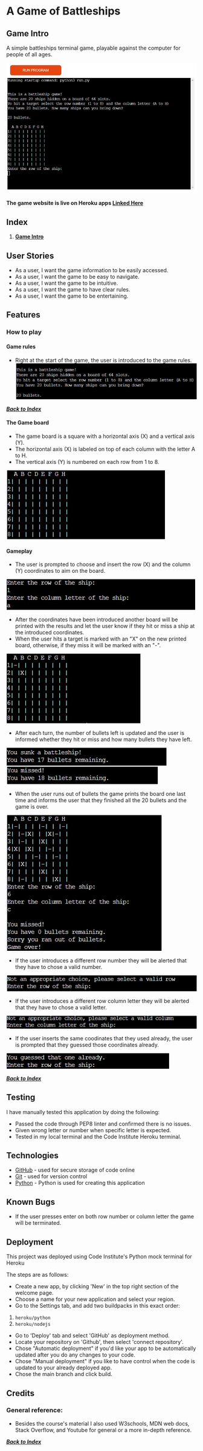 # **A Game of Battleships**

## **Game Intro**

A simple battleships terminal game, playable against the computer for people of all ages.

![landing picture](docs/landing_pic.jpg)

**The game website is live on Heroku apps [Linked Here](https://battleships-pp3.herokuapp.com/)**

## **Index**

1. [**Game Intro**](#game-intro)

## **User Stories**

* As a user, I want the game information to be easily accessed.
* As a user, I want the game to be easy to navigate.
* As a user, I want the game to be intuitive.
* As a user, I want the game to have clear rules.
* As a user, I want the game to be entertaining.

## **Features**

### **How to play**

#### **Game rules**

* Right at the start of the game, the user is introduced to the game rules.
![game rules](docs/game_rules.jpg)

[***Back to Index***](#index)

#### **The Game board**

* The game board is a square with a horizontal axis (X) and a vertical axis (Y).
* The horizontal axis (X) is labeled on top of each column with the letter A to H.
* The vertical axis (Y) is numbered on each row from 1 to 8.

![game board](docs/game_board.jpg)

#### **Gameplay**

* The user is prompted to choose and insert the row (X) and the column (Y) coordinates to aim on the board.

![gameplay prompt](docs/gameplay_prompt.jpg)

* After the coordinates have been introduced another board will be printed with the results and let the user know if they hit or miss a ship at the introduced coordinates.
* When the user hits a target is marked with an "X" on the new printed board, otherwise, if they miss it will be marked with an "-".

![hit or miss marks](docs/hit_and_miss.jpg)

* After each turn, the number of bullets left is updated and the user is informed whether they hit or miss and how many bullets they have left.

![hit note](docs/user_hit.jpg)
![miss note](docs/user_miss.jpg)

* When the user runs out of bullets the game prints the board one last time and informs the user that they finished all the 20 bullets and the game is over.

![game over](docs/game_over.jpg)

* If the user introduces a different row number they will be alerted that they have to chose a valid number.

![invalid row](docs/invalid_row.jpg)

* If the user introduces a different row column letter they will be alerted that they have to chose a valid letter.

![invalid column](docs/invalid_column.jpg)

* If the user inserts the same coodinates that they used already, the user is prompted that they guessed those coordinates already.

![already guessed](docs/already_guessed.jpg)

[***Back to Index***](#index)

## **Testing**

I have manually tested this application by doing the following:

* Passed the code through PEP8 linter and confirmed there is no issues.
* Given wrong letter or number when specific letter is expected.
* Tested in my local terminal and the Code Institute Heroku terminal.

## **Technologies**

* [GitHub](https://github.com/) - used for secure storage of code online
* [Git](https://git-scm.com/) - used for version control
* [Python](https://www.python.org/) - Python is used for creating this application

## **Known Bugs**

* If the user presses enter on both row number or column letter the game will be terminated.

## **Deployment**

This project was deployed using Code Institute's Python mock terminal for Heroku

The steps are as follows:

* Create a new app, by clicking 'New' in the top right section of the welcome page.
* Choose a name for your new application and select your region.
* Go to the Settings tab, and add two buildpacks in this exact order:

1. `heroku/python`
2. `heroku/nodejs`

* Go to 'Deploy' tab and select 'GitHub' as deployment method.
* Locate your repository on 'Github', then select 'connect repository'.
* Chose "Automatic deployment" if you'd like your app to be automatically updated after you do any changes to your code.
* Chose "Manual deployment" if you like to have control when the code is updated to your already deployed app.
* Chose the main branch and click build.

## **Credits**

### **General reference:**

* Besides the course's material I also used W3schools, MDN web docs, Stack Overflow, and Youtube for general or a more in-depth reference.

[***Back to Index***](#index)
